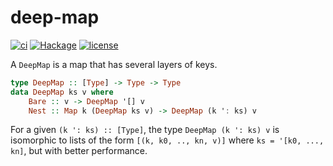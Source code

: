 # deep-map

[![ci](https://img.shields.io/github/workflow/status/mixphix/deep-map/Haskell-CI)](https://github.com/mixphix/deep-map/actions/workflows/ci.yml)
[![Hackage](https://img.shields.io/hackage/v/deep-map?color=purple)](https://hackage.haskell.org/package/deep-map)
[![license](https://img.shields.io/github/license/mixphix/deep-map?color=purple)]()

A `DeepMap` is a map that has several layers of keys.

```hs
type DeepMap :: [Type] -> Type -> Type
data DeepMap ks v where
    Bare :: v -> DeepMap '[] v
    Nest :: Map k (DeepMap ks v) -> DeepMap (k ': ks) v
```

For a given `(k ': ks) :: [Type]`, the type `DeepMap (k ': ks) v` is isomorphic to lists of the form `[(k, k0, .., kn, v)]` where `ks = '[k0, ..., kn]`, but with better performance.
